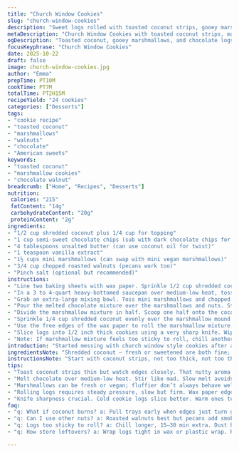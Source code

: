 ```yaml
---
title: "Church Window Cookies"
slug: "church-window-cookies"
description: "Sweet logs rolled with toasted coconut strips, gooey marshmallows coated in melted chocolate butter mix, chopped walnuts folded in for crunch. Chill till firm then slice. Coconut adds texture contrast; mini marshmallows ooze that sticky chew. Butter smooths the chocolate, vanilla lifts flavors. Chill times vary; watch the firmness not the clock. Logs slice clean when cold but still yielding. Sub dry roasted walnuts for walnuts if preferred, or pecans add a smoky touch. Simple but layering matters here — layering coconut first, then marshmallow mix. Keep an eye on coconut strips, avoid burning while toasting. Melt chocolate slowly, too hot ruins consistency. Hands flour-free sticky mess, coat spoons. Cutting sharp knife crucial. Salt balances sweetness; a pinch recommended even if original recipes skip it. Chill well or salt melt mush."
metaDescription: "Church Window Cookies with toasted coconut strips, marshmallow-nut melty mix rolled in chocolate and butter. Chill, slice, enjoy chewy-crunchy layers."
ogDescription: "Toasted coconut, gooey marshmallows, and chocolate logs rolled tight then sliced cold. Crunch and chew with walnuts or pecans; salt cuts sweetness well."
focusKeyphrase: "Church Window Cookies"
date: 2025-10-22
draft: false
image: church-window-cookies.jpg
author: "Emma"
prepTime: PT10M
cookTime: PT7M
totalTime: PT2H15M
recipeYield: "24 cookies"
categories: ["Desserts"]
tags:
- "cookie recipe"
- "toasted coconut"
- "marshmallows"
- "walnuts"
- "chocolate"
- "American sweets"
keywords:
- "toasted coconut"
- "marshmallow cookies"
- "chocolate walnut"
breadcrumb: ["Home", "Recipes", "Desserts"]
nutrition: 
 calories: "215"
 fatContent: "14g"
 carbohydrateContent: "20g"
 proteinContent: "2g"
ingredients:
- "1/2 cup shredded coconut plus 1/4 cup for topping"
- "1 cup semi-sweet chocolate chips (sub with dark chocolate chips for less sweetness)"
- "4 tablespoons unsalted butter (can use coconut oil for twist)"
- "1 teaspoon vanilla extract"
- "1½ cups mini marshmallows (can swap with mini vegan marshmallows)"
- "3/4 cup chopped roasted walnuts (pecans work too)"
- "Pinch salt (optional but recommended)"
instructions:
- "Line two baking sheets with wax paper. Sprinkle 1/2 cup shredded coconut in a 3 x 10 inch strip on each sheet, leaving about 1 inch gap between strips. Toast lightly in a 325°F oven for 3-5 minutes or until edges turn golden and smell nutty. Watch close — coconut burns fast. Remove, cool a bit."
- "In a 3 to 4-quart heavy-bottomed saucepan over medium-low heat, toss in chocolate chips and butter. Stir often. Don’t rush — this takes about 5 to 7 minutes. Chocolate should melt into a creamy glossy pool. Pull off heat at the moment you see no lumps. Stir in vanilla extract and a pinch salt to cut sweetness. Let cool slightly — warm but not hot to touch."
- "Grab an extra-large mixing bowl. Toss mini marshmallows and chopped walnuts together. The mix should be even."
- "Pour the melted chocolate mixture over the marshmallows and nuts. Start stirring immediately. Use a wooden spoon or silicone spatula. Coating all marshmallows thoroughly; sticky melty marshmallow chunks will glue everything."
- "Divide the marshmallow mixture in half. Scoop one half onto the coconut-coated wax paper strip. Spread out evenly but loosely so you can roll it later."
- "Sprinkle 1/4 cup shredded coconut evenly over the marshmallow mound. Press lightly with spatula to set the top layer. The contrast is key; coconut adds crunch against gooey middle."
- "Use the free edges of the wax paper to roll the marshmallow mixture into a tight log. Roll slow but firm to avoid cracking. Tuck ends. Repeat for second log. Chill in refrigerator 1.5 to 2 hours till logs are firm but sliceable."
- "Slice logs into 1/2 inch thick cookies using a very sharp knife. Wipe knife clean between cuts to prevent sticking and ragged edges. Serve once cut; store chilled."
- "Note: If marshmallow mixture feels too sticky to roll, chill another 15 minutes or dust hands with cornstarch to help. Logs slice best when cold but not frozen."
introduction: "Started messing with church window style cookies after a few failed runs. The coconut strips are everything — sprinkle, toast lightly, smell that baking coconuttery aroma and you’re hooked. Melted chocolate pools, slow and patient melting with butter so it stays glossy, not burnt or gritty; vanilla lifts the whole mess just enough without overpowering. Marshmallows and walnuts add chew and crunch — my favorite part. Rolling the logs? War and peace, hands sticky, but wrapping tightly in wax paper saves the mess and preserves shape. Chill longer if slicing turns into a nightmare. These cookies echo memories of potlucks, campfires, and granola bars stuck with sticky fingers. Swap out ingredients for your taste buds; pecans give a smoky fuzz, coconut oil for richness. Forget timing, trust your senses. Toast coconut til its edges turn sun-kissed. Melt chocolate till it looks like rivers. Roll logs with care. Then slice and indulge."
ingredientsNote: "Shredded coconut — fresh or sweetened are both fine; unsweetened reduces sugar load but sweetened gives richer flavor. Toast the coconut in the oven or pan until just golden; smell and color count. Chocolate chips should be good quality semi-sweet or dark chocolate, cheaper brands get grainy or clumpy. Butter smoothes the texture but coconut oil adds interesting flavor and dairy-free option. Vanilla is crucial; cheap extracts dull. Mini marshmallows are tricky — fresh are fluffier but old ones melt better if you want dense chew. Toast walnuts yourself for best crunch and aroma; store bought pre-toasted can be bland or stale. Add a pinch of salt, it wakes the whole thing up, cuts cloying sweetness. Rolling logs sticky job — wax paper helps but flour-dusted hands or cornstarch dusting stops mess. Knife sharpness makes or breaks slicing."
instructionsNote: "Start with coconut strips, not too thick, not too thin — watch the clock but smell is your best guide. Toast until edges brown, stay ready. Melt chocolate slowly over medium-low heat and don't rush; too hot kills smoothness and throws off texture. Stir constantly, love the creamy swirl. Cool to warm before mixing in vanilla — too hot kills aroma. Marshmallows and nuts go in together to ensure even pockets of chew and crunch, folding rather than smashing keeps texture. Stir chocolate quickly over mix to coat; use a sturdy spoon — marshmallows stick everywhere. Divide mixture, pile onto coconut strips, sprinkle extra coconut over top for crunch contrast. Rolling is a finesse game — use wax paper lip, roll tight but gently to keep logs uniform. Chill long enough to firm up but not freeze — firm logs slice clean, messy logs tear. Sharp knife mandatory. Practice safe knife skills — slow, steady cuts. Leftover logs? Wrap tight, fridge safe for days. Slice right before serving to keep crisp coconut crunch."
tips:
- "Toast coconut strips thin but watch edges closely. That nutty aroma means go. Burns quick; best to smell brown sugars notes rather than timing obsessively. Use a light hand spreading on sheets; clumps toast unevenly. Cool right away before rolling."
- "Melt chocolate over medium-low heat. Stir like mad. Slow melt avoids graininess or scorched bits. Butter cuts chocolate toughness, gives glossy sheen. Pull from heat once lumps vanish. Add vanilla and salt while warm, not hot, or vanilla fades fast."
- "Marshmallows can be fresh or vegan; fluffier don’t always behave well but older marshmallows melt denser chew. Mixed with chopped roasted walnuts this keeps bite variety intact. Fold gently, avoid smashing to keep lumpy texture."
- "Rolling logs requires steady pressure, slow but firm. Wax paper edges save hands sticky from marshmallow mess. Not tight enough logs crack on slicing; too tight squash marshmallows. Press coconut on top before rolling for crunch contrast."
- "Knife sharpness crucial. Cold cookie logs slice better. Warm ones tear, leave ragged edges. Wipe blade clean between slices to avoid sticky buildup. Chill logs at least 90 minutes; longer if mix too tacky. Cornstarch dust on hands helps roll too stiff or sticky."
faq:
- "q: What if coconut burns? a: Pull trays early when edges just turn golden. Smell is better guide. Can toss burnt bits but flavor suffers. Lower temp next time; coconut toasts fast but uneven heat burns edges first."
- "q: Can I use other nuts? a: Roasted walnuts best but pecans add smoky flavor. Almonds or hazelnuts work but change chew and aroma. Toast nuts separately. Avoid oily raw nuts - mess with chocolate coat."
- "q: Logs too sticky to roll? a: Chill longer, 15–30 min extra. Dust hands or spatula with cornstarch or flour lightly. Cold temps firm marshmallows; warmth mushy. Rolled logs cold slice cleaner. Don’t rush cooling."
- "q: How store leftovers? a: Wrap logs tight in wax or plastic wrap. Refrigerate up to several days. Freeze for longer storage but slice cold only. Room temp makes logs sticky, coconut soggy. Best eaten within few days chilled."

---
```

